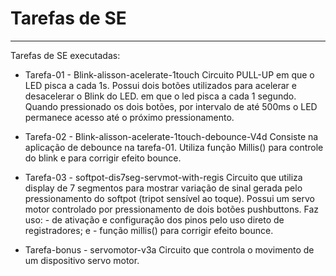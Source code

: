 # Tarefas de SE

---
Tarefas de SE executadas: 

  * Tarefa-01 - Blink-alisson-acelerate-1touch
	Circuito PULL-UP em que o LED pisca a cada 1s. Possui dois botões utilizados para acelerar e desacelerar 
	o Blink do LED. em que o led pisca a cada 1 segundo. Quando pressionado os dois botões, por intervalo de até
	500ms o LED permanece acesso até o próximo pressionamento. 
	
  * Tarefa-02 - Blink-alisson-acelerate-1touch-debounce-V4d
	Consiste na aplicação de debounce na tarefa-01. Utiliza função Millis() para controle do blink
	e para corrigir efeito bounce.
	
  * Tarefa-03 - softpot-dis7seg-servmot-with-regis
	Circuito que utiliza display de 7 segmentos para mostrar variação de sinal gerada pelo pressionamento 
	do softpot (tripot sensível ao toque). Possui um servo motor controlado por pressionamento de dois botões
	pushbuttons.
	Faz uso:
		 - de ativação e configuração dos pinos pelo uso direto de registradores; e
		 - função millis() para corrigir efeito bounce.

  * Tarefa-bonus - servomotor-v3a
	Circuito que controla o movimento de um dispositivo servo motor.  

		 
    

<!--
By Alisson Cavalcante e Silva
01/10/2018
-->
